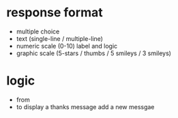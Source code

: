 # response format

- multiple choice
- text (single-line / multiple-line)
- numeric scale (0-10) label and logic
- graphic scale (5-stars / thumbs / 5 smileys / 3 smileys)

# logic

- from
- to
  display a thanks message
  add a new messgae
